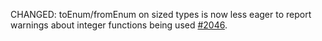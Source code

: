 CHANGED: toEnum/fromEnum on sized types is now less eager to report warnings about integer functions being used [#2046](https://github.com/clash-lang/clash-compiler/issues/2046).
